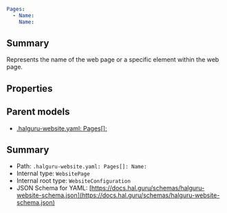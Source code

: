 <!--
title: Name
version: 1.0.0+985fa281609b0afa8cea033581aabacb4efd2baa
generated: true
date: 2025-04-03T18:22:30Z
node: This file is generated by the command-line program: `halguru manual --generate-docs`
-->


```yaml
Pages:
  - Name:
    Name:
```

## Summary

Represents the name of the web page or a specific element within the web page.

## Properties


## Parent models

* [.halguru-website.yaml: Pages[]:]((website)-pages-list.md)
## Summary

* Path: `.halguru-website.yaml: Pages[]: Name:`
* Internal type: `WebsitePage`
* Internal root type: `WebsiteConfiguration`
* JSON Schema for YAML: [https://docs.hal.guru/schemas/halguru-website-schema.json](https://docs.hal.guru/schemas/halguru-website-schema.json)
